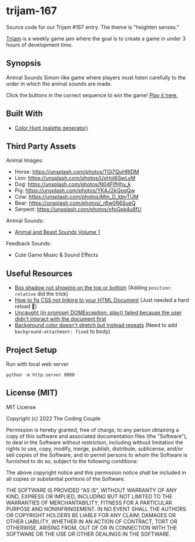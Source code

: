 # trijam-167
Source code for our Trijam #167 entry. The theme is "heighten senses."

[Trijam](https://itch.io/jam/trijam-167) is a weekly game jam where the goal is to create a game in under 3 hours of development time. 

## Synopsis

Animal Sounds Simon-like game where players must listen carefully to the order in which the animal sounds are made. 

Click the buttons in the correct sequence to win the game! [Play it here.](https://thecodingcouple.github.io/trijam-167/)

## Built With

* [Color Hunt (palette generator)](https://colorhunt.co/palette/125b50f8b400faf5e4ff6363)

## Third Party Assets

Animal Images:
* Horse: https://unsplash.com/photos/TGl7QuHRIDM
* Lion: https://unsplash.com/photos/UxHol6SwLyM
* Dog: https://unsplash.com/photos/N04FIfHhv_k
* Pig: https://unsplash.com/photos/YKAJ2kQpqQw
* Cow: https://unsplash.com/photos/Mm_D_kbvTUM
* Bear: https://unsplash.com/photos/_r6w0R6SueQ
* Serpent: https://unsplash.com/photos/xfpGpk4u8fU

Animal Sounds:
* [Animal and Beast Sounds Volume 1](https://assetstore.unity.com/packages/audio/sound-fx/animals/beast-animal-sounds-176517)

Feedback Sounds:
* Cute Game Music & Sound Effects

## Useful Resources

* [Box shadow not showing on the top or bottom](https://stackoverflow.com/questions/14818780/box-shadow-not-showing-on-the-top-or-bottom) (Adding `position: relative` did the trick)
* [How to fix CSS not linking to your HTML Document](https://sebhastian.com/css-not-linking-html/) (Just needed a hard reload :facepalm:) 
* [Uncaught (in promise) DOMException: play() failed because the user didn't interact with the document first](https://stackoverflow.com/questions/49930680/how-to-handle-uncaught-in-promise-domexception-play-failed-because-the-use)
* [Background color doesn't stretch but instead repeats](https://stackoverflow.com/questions/2869212/css3-gradient-background-set-on-body-doesnt-stretch-but-instead-repeats) (Need to add `background-attachment: fixed` to body)

## Project Setup

Run with local web server

```
python -m http.server 8000
```

## License (MIT)

MIT License

Copyright (c) 2022 The Coding Couple

Permission is hereby granted, free of charge, to any person obtaining a copy of this software and associated documentation files (the "Software"), to deal in the Software without restriction, including without limitation the rights to use, copy, modify, merge, publish, distribute, sublicense, and/or sell copies of the Software, and to permit persons to whom the Software is furnished to do so, subject to the following conditions:

The above copyright notice and this permission notice shall be included in all copies or substantial portions of the Software.

THE SOFTWARE IS PROVIDED "AS IS", WITHOUT WARRANTY OF ANY KIND, EXPRESS OR IMPLIED, INCLUDING BUT NOT LIMITED TO THE WARRANTIES OF MERCHANTABILITY, FITNESS FOR A PARTICULAR PURPOSE AND NONINFRINGEMENT. IN NO EVENT SHALL THE AUTHORS OR COPYRIGHT HOLDERS BE LIABLE FOR ANY CLAIM, DAMAGES OR OTHER LIABILITY, WHETHER IN AN ACTION OF CONTRACT, TORT OR OTHERWISE, ARISING FROM, OUT OF OR IN CONNECTION WITH THE SOFTWARE OR THE USE OR OTHER DEALINGS IN THE SOFTWARE.
